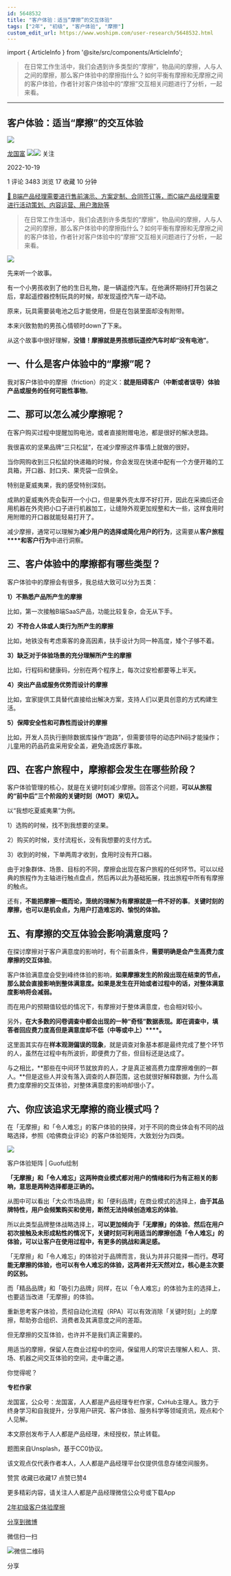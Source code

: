 ```yaml
---
id: 5648532
title: "客户体验：适当“摩擦”的交互体验"
tags: ["2年", "初级", "客户体验", "摩擦"]
custom_edit_url: https://www.woshipm.com/user-research/5648532.html
---
```

import { ArticleInfo } from '@site/src/components/ArticleInfo';

<ArticleInfo
    author="龙国富"
    authorLink="https://www.woshipm.com/u/100850"
    published="2022-10-19"
    views={3483}
    comments={1}
    collects={17}
/>

> 在日常工作生活中，我们会遇到许多类型的“摩擦”，物品间的摩擦，人与人之间的摩擦，那么客户体验中的摩擦指什么？如何平衡有摩擦和无摩擦之间的客户体验，作者针对客户体验中的“摩擦”交互相关问题进行了分析，一起来看。

---

## 客户体验：适当“摩擦”的交互体验

[![](https://static.woshipm.com/view/woshipm_api_def_20230111172317_6089.png?imageView2/1/w/72/h/72/q/100)](https://www.woshipm.com/u/100850)

[龙国富](https://www.woshipm.com/u/100850) ![](https://static.woshipm.com/tag/1121_1@2x.png)![](https://static.woshipm.com/tag/2204_1@2x.png) 关注

2022-10-19

1 评论 3483 浏览 17 收藏 10 分钟

[🔗 B端产品经理需要进行售前演示、方案定制、合同签订等，而C端产品经理需要进行活动策划、内容运营、用户激励等](https://ke.qidianla.com/courses/bcpm)

> 在日常工作生活中，我们会遇到许多类型的“摩擦”，物品间的摩擦，人与人之间的摩擦，那么客户体验中的摩擦指什么？如何平衡有摩擦和无摩擦之间的客户体验，作者针对客户体验中的“摩擦”交互相关问题进行了分析，一起来看。

![](https://image.woshipm.com/wp-files/2022/10/fCJOLnqk7bbMADpffvyv.png)

先来听一个故事。

有一个小男孩收到了他的生日礼物，是一辆遥控汽车。在他满怀期待打开包装之后，拿起遥控器控制玩具的时候，却发现遥控汽车一动不动。

原来，玩具需要装电池之后才能使用，但是在包装里面却没有附带。

本来兴致勃勃的男孩心情顿时down了下来。

从这个故事中很好理解，**没错！摩擦就是男孩想玩遥控汽车时却“没有电池”**。

## 一、什么是客户体验中的“摩擦”呢？

我对客户体验中的摩擦（friction）的定义：**就是阻碍客户（中断或者误导）体验产品或服务的任何可能性事物**。

## 二、那可以怎么减少摩擦呢？

在客户购买过程中提醒加购电池，或者直接附赠电池，都是很好的解决思路。

我很喜欢的坚果品牌“三只松鼠”，在减少摩擦这件事情上就做的很好。

当你网购收到三只松鼠的快递箱的时候，你会发现在快递中配有一个方便开箱的工具箱，开口器、封口夹、果壳袋一应俱全。

特别是夏威夷果，我的感受特别深刻。

成熟的夏威夷外壳会裂开一个小口，但是果外壳太厚不好打开，因此在采摘后还会用机器在外壳把小口子进行机器加工，让缝隙外观更加规整和大一些，这样食用时用附赠的开口器就能轻易打开了。

减少摩擦，通常可以理解为**减少用户的选择或简化用户的行为**，这需要从**客户旅程****和客户行为**中进行洞察。

## 三、客户体验中的摩擦都有哪些类型？

客户体验中的摩擦会有很多，我总结大致可以分为五类：

**1）不熟悉产品所产生的摩擦**

比如，第一次接触B端SaaS产品，功能比较复杂，会无从下手。

**2）不符合人体或人类行为所产生的摩擦**

比如，地铁没有考虑乘客的身高因素，扶手设计为同一种高度，矮个子够不着。

**3）缺乏对于体验场景的充分理解所产生的摩擦**

比如，行程码和健康码，分别在两个程序上，每次过安检都要等上半天。

**4）突出产品或服务优势而设计的摩擦**

比如，宜家提供工具替代直接给出解决方案，支持人们以更具创意的方式构建生活。

**5）保障安全性和可靠性而设计的摩擦**

比如，开发人员执行删除数据库操作“跑路”，但需要领导的动态PIN码才能操作；儿童用的药品药盒采用安全盖，避免造成医疗事故。

## 四、在客户旅程中，摩擦都会发生在哪些阶段？

客户体验管理的核心，就是在关键时刻减少摩擦。回答这个问题，**可以从旅程的“前中后”三个阶段的关键时刻（MOT）来切入。**

以“我想吃夏威夷果”为例。

1）选购的时候，找不到我想要的坚果。

2）购买的时候，支付流程长，没有我想要的支付方式。

3）收到的时候，下单两周才收到，食用时没有开口器。

由于对象群体、场景、目标的不同，摩擦会出现在客户旅程的任何环节。可以以经典的旅程作为主轴进行触点盘点，然后再以此为基础拓展，找出旅程中所有有摩擦的触点。

还有，**不能把摩擦一概而论，笼统的理解为有摩擦就是一件不好的事**。**关键时刻的摩擦，****也可以是机会点****，为用户打造难忘的、愉悦的体验。**

## 五、有摩擦的交互体验会影响满意度吗？

在探讨摩擦对于客户满意度的影响时，有个前置条件，**需要明确是会产生****高费力度****摩擦的交互体验**。

客户体验满意度会受到峰终体验的影响，**如果摩擦发生的阶段出现在结束的节点，那么就会直接影响到整体满意度。如果是发生在开始或者过程中的话，对整体满意度影响将会减弱。**

而在用户的预期值较低的情况下，有摩擦对于整体满意度，也会相对较小。

另外，**在大多数的问卷调查中都会出现的一种“奇怪”数据表现。即在调查中，填答者回应****费力度高****但是****满意度却不低****（中等或中上）****。**

这里面其实存在**样本观测偏误的现象**，就是调查对象基本都是最终完成了整个环节的人，虽然在过程中有所波折，即便费力了些，但目标还是达成了。

与之相比，**那些在中间环节就放弃的人，才是真正被高费力度摩擦难倒的一群人。**但是这些人并没有落入调查的人群范围，这也就很好解释数据，为什么高费力度摩擦的交互体验，对整体满意度的影响却很小了。

## 六、你应该追求无摩擦的商业模式吗？

在「无摩擦」和「令人难忘」的客户体验的抉择，对于不同的商业体会有不同的战略选择，参照《哈佛商业评论》的客户体验矩阵，大致划分为四类。

![](https://image.woshipm.com/wp-files/2022/10/157TOroS8YfO2aUvnfYE.png)

客户体验矩阵 | Guofu绘制

**「无摩擦」和「令人难忘」这两种商业模式都对用户的情绪和行为有正相关的影响，意思是两种选择都是正确的。**

从图中可以看出「大众市场品牌」和「便利品牌」在商业模式的选择上，**由于其品牌特性，用户会频繁购买和使用，断然无法持续创造难忘的体验**。

所以此类型品牌整体战略选择上，**可以更加倾向于「无摩擦」的体验**。**然后在用户初次接触及未形成粘性的情况下，关键时刻可利用适当的摩擦创造「令人难忘」的体验，可以让客户在使用过程中，有更多的挑战和满足感。**

「无摩擦」和「令人难忘」的体验对于品牌而言，我认为并非只能择一而行。**尽可能无摩擦的体验，也可以有令人难忘的体验，这两者并无天然对立，核心是主次要的区别。**

而「精品品牌」和「吸引力品牌」同样，在以「令人难忘」的体验为主的选择上，也要适当改进「无摩擦」的体验。

重新思考客户体验，贯彻自动化流程（RPA）可以有效消除「关键时刻」上的摩擦，帮助弥合组织、消费者及其满意度之间的差距。

但无摩擦的交互体验，也许并不是我们真正需要的。

用适当的摩擦，保留人在商业过程中的空间，保留用人的常识去理解人和人、货、场、机器之间交互体验的空间，走中庸之道。

你觉得呢？

**专栏作家**

龙国富，公众号：龙国富，人人都是产品经理专栏作家，CxHub主理人。致力于终身学习和自我提升，分享用户研究、客户体验、服务科学等领域资讯，观点和个人见解。

本文原创发布于人人都是产品经理，未经授权，禁止转载。

题图来自Unsplash，基于CC0协议。

该文观点仅代表作者本人，人人都是产品经理平台仅提供信息存储空间服务。

赞赏 收藏已收藏17 点赞已赞4

更多精彩内容，请关注人人都是产品经理微信公众号或下载App

[2年](https://www.woshipm.com/tag/2%e5%b9%b4)[初级](https://www.woshipm.com/tag/%e5%88%9d%e7%ba%a7)[客户体验](https://www.woshipm.com/tag/%e5%ae%a2%e6%88%b7%e4%bd%93%e9%aa%8c)[摩擦](https://www.woshipm.com/tag/%e6%91%a9%e6%93%a6)

[分享到微博](https://service.weibo.com/share/share.php?appkey=2775287854&title=客户体验：适当“摩擦”的交互体验&url=https://www.woshipm.com/user-research/5648532.html&pic=https://image.woshipm.com/wp-files/2022/10/fCJOLnqk7bbMADpffvyv.png)

微信扫一扫

![微信二维码](https://api.pwmqr.com/qrcode/create/?url=https://www.woshipm.com/user-research/5648532.html)

分享